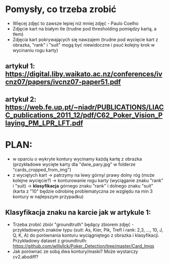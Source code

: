 # Pomysły, co trzeba zrobić

* Więcej zdjęć to zawsze lepiej niż mniej zdjęć - Paulo Coelho
* Zdjęcie kart na białym tle (trudne pod thresholding pomiędzy kartą, a tłem)
* Zdjęcia kart pokrywających się nawzajem (trudne pod wycięcie kart z obrazka, "rank" i "suit" mogą być niewidoczne i psuć kolejny krok w wycinaniu rogu karty)

## artykuł 1: https://digital.liby.waikato.ac.nz/conferences/ivcnz07/papers/ivcnz07-paper51.pdf
## artykuł 2: https://web.fe.up.pt/~niadr/PUBLICATIONS/LIACC_publications_2011_12/pdf/C62_Poker_Vision_Playing_PM_LPR_LFT.pdf


# PLAN: 
* w oparciu o wykryte kontury wycinamy każdą kartę z obrazka (przykładowe wycięte karty dla "dwie_pary.jpg" w folderze "cards_cropped_from_img")
* z wyciętych kart -> patrzymy na lewy górny/ prawy dolny róg (może kolejne wycięcie?) -> konturowanie rogu karty (wyciąganie znaku "rank" i "suit) -> **klasyfikacja** górnego znaku "rank" i dolnego znaku "suit" (karta z "10" będzie odrobinę problematyczna ze względu na min 3 kontury w najlepszym przypadku)


## Klasyfikacja znaku na karcie jak w artykule 1:
* Trzeba zrobić zbiór "groundtruth" będący zbiorem zdjęć - przykładowych znaków typu (suit: As, Kier, Pik, Trefl i rank: 2,3, ..., 10, J, Q, K, A) do porównania konturu wyciągniętego z obrazka i klasyfikacji. Przykładowy dataset z groundtruth: https://github.com/wlllsllck/Poker_Detection/tree/master/Card_Imgs
* Jak porównać ze sobą dwa kontury/maski? Może wystarczy cv2.absdiff?
